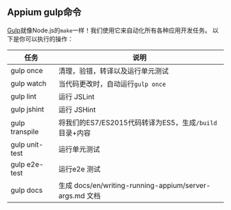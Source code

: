 ## Appium gulp命令

[Gulp](http://gulpjs.com)就像Node.js的`make`一样！我们使用它来自动化所有各种应用开发任务。
以下是你可以执行的操作：

|任务|说明|
| ---- | ----------- |
| gulp once |清理，验错，转译以及运行单元测试|
| gulp watch |当代码更改时，自动运行`gulp once`|
| gulp lint |运行 JSLint |
| gulp jshint |运行 JSHint |
| gulp transpile |将我们的ES7/ES2015代码转译为ES5，生成`/build`目录+内容|
| gulp unit-test |运行单元测试|
| gulp e2e-test |运行e2e 测试 |
| gulp docs |生成 docs/en/writing-running-appium/server-args.md 文档|